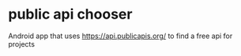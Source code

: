 # public api chooser
Android app that uses https://api.publicapis.org/ to find a free api for projects


